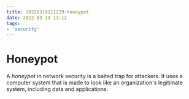 ```yaml
---
title: 20220319111229-honeypot
date: 2022-03-19 11:12
tags:
- 'security'
---
```


# Honeypot

A _honeypot_ in network security is a baited trap for attackers. It uses a computer system that is made to look like an organization's legitimate system, including data and applications.